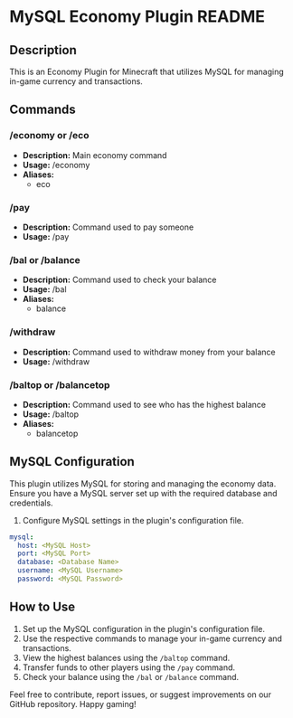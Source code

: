 # MySQL Economy Plugin README

## Description

This is an Economy Plugin for Minecraft that utilizes MySQL for managing in-game currency and transactions.

## Commands

### /economy or /eco
- **Description:** Main economy command
- **Usage:** /economy
- **Aliases:**
  - eco

### /pay
- **Description:** Command used to pay someone
- **Usage:** /pay <amount> <player>

### /bal or /balance
- **Description:** Command used to check your balance
- **Usage:** /bal
- **Aliases:**
  - balance

### /withdraw
- **Description:** Command used to withdraw money from your balance
- **Usage:** /withdraw <amount>

### /baltop or /balancetop
- **Description:** Command used to see who has the highest balance
- **Usage:** /baltop
- **Aliases:**
  - balancetop

## MySQL Configuration

This plugin utilizes MySQL for storing and managing the economy data. Ensure you have a MySQL server set up with the required database and credentials.

1. Configure MySQL settings in the plugin's configuration file.

```yaml
mysql:
  host: <MySQL Host>
  port: <MySQL Port>
  database: <Database Name>
  username: <MySQL Username>
  password: <MySQL Password>
```

## How to Use

1. Set up the MySQL configuration in the plugin's configuration file.
2. Use the respective commands to manage your in-game currency and transactions.
3. View the highest balances using the `/baltop` command.
4. Transfer funds to other players using the `/pay` command.
5. Check your balance using the `/bal` or `/balance` command.

Feel free to contribute, report issues, or suggest improvements on our GitHub repository. Happy gaming!
